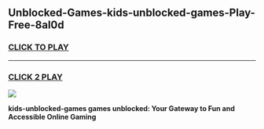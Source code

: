 
## Unblocked-Games-kids-unblocked-games-Play-Free-8al0d
<h3>
<a href="https://premium76.site?title=kids-unblocked-games&ref=10A">CLICK TO PLAY</a></h3>
<hr>

<h3>
<a href="https://premium76.site?title=kids-unblocked-games&ref=10A">CLICK 2 PLAY</a>
  
</h3>

<a href="https://premium76.site?title=kids-unblocked-games&ref=10A"><img src="https://clearcache.store/games.png"></a>


**kids-unblocked-games games unblocked: Your Gateway to Fun and Accessible Online Gaming**

